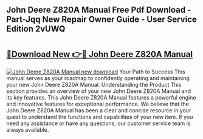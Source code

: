 ## John Deere Z820A Manual Free Pdf Download - Part-Jqq New Repair Owner Guide - User Service Edition 2vUWQ

# <h2><a href="http://bc87263.oget.top/?id=John+Deere+Z820A+Manual">🔗Download New 👉🔴 John Deere Z820A Manual</a></h2>

[![John Deere Z820A Manual new download](https://i.imgur.com/5g1atiW.png)](http://bc87263.oget.top/?id=John+Deere+Z820A+Manual)
Your Path to Success This manual serves as your roadmap to confidently operating and maintaining your new John Deere Z820A Manual. Understanding the Product This section provides an overview of your new John Deere Z820A Manual and its key features. This John Deere Z820A Manual features a powerful engine and innovative features for exceptional performance. We believe that the John Deere Z820A Manual has been a clear and concise resource in your quest to understand the functions and capabilities of your new item. If you need any assistance or have any questions, our customer service team is always available.
